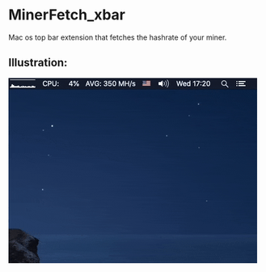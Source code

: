 # MinerFetch_xbar
Mac os top bar extension that fetches the hashrate of your miner. 

## Illustration:
<img src="https://github.com/jorisvanduyse/MinerFetch_xbar/blob/main/illustration.gif" width="492" height="366" />
